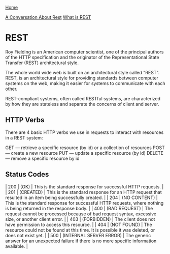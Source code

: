 [Home](README.md)

[A Conversation About Rest](https://gist.github.com/brookr/5977550)
[What is REST](https://www.codecademy.com/articles/what-is-rest#:~:text=REST%2C%20or%20REpresentational%20State%20Transfer,to%20communicate%20with%20each%20other.)

# REST

Roy Fielding is an American computer scientist, one of the principal authors of the HTTP specification and the originator of the Representational State Transfer (REST) architectural style.  

The whole world wide web is built on an architectural style called "REST". REST, is an architectural style for providing standards between computer systems on the web, making it easier for systems to communicate with each other.  

 REST-compliant systems, often called RESTful systems, are characterized by how they are stateless and separate the concerns of client and server.

## HTTP Verbs  

There are 4 basic HTTP verbs we use in requests to interact with resources in a REST system:  

GET — retrieve a specific resource (by id) or a collection of resources
POST — create a new resource
PUT — update a specific resource (by id)
DELETE — remove a specific resource by id

## Status Codes

| 200 | (OK) |	This is the standard response for successful HTTP requests. |
| 201 | (CREATED)	| This is the standard response for an HTTP request that resulted in an item being successfully created. |
| 204 | (NO CONTENT) |	This is the standard response for successful HTTP requests, where nothing is being returned in the response body. |
| 400 | (BAD REQUEST) |	The request cannot be processed because of bad request syntax, excessive size, or another client error. |
| 403 | (FORBIDDEN) |	The client does not have permission to access this resource. |
| 404 | (NOT FOUND) |	The resource could not be found at this time. It is possible it was deleted, or does not exist yet. |
| 500 | (INTERNAL SERVER ERROR) |	The generic answer for an unexpected failure if there is no more specific information available. |
